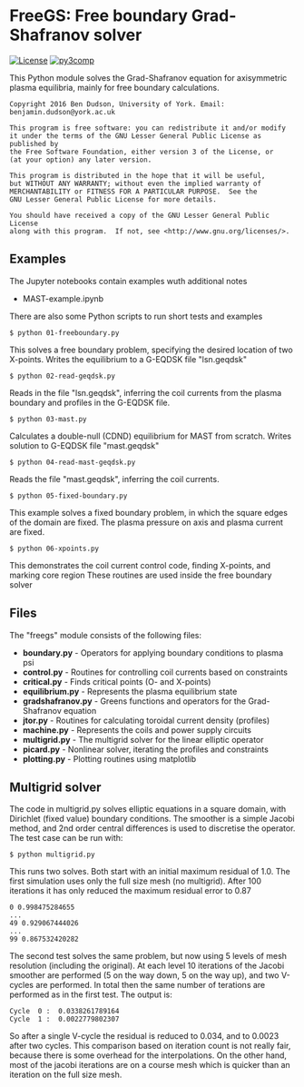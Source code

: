 FreeGS: Free boundary Grad-Shafranov solver
===========================================

[![License](https://img.shields.io/badge/license-GPL-blue.svg)](https://img.shields.io/badge/license-GPL-blue.svg)
[![py3comp](https://img.shields.io/badge/py3-compatible-brightgreen.svg)](https://img.shields.io/badge/py3-compatible-brightgreen.svg)

This Python module solves the Grad-Shafranov equation for axisymmetric
plasma equilibria, mainly for free boundary calculations.

    Copyright 2016 Ben Dudson, University of York. Email: benjamin.dudson@york.ac.uk

    This program is free software: you can redistribute it and/or modify
    it under the terms of the GNU Lesser General Public License as published by
    the Free Software Foundation, either version 3 of the License, or
    (at your option) any later version.

    This program is distributed in the hope that it will be useful,
    but WITHOUT ANY WARRANTY; without even the implied warranty of
    MERCHANTABILITY or FITNESS FOR A PARTICULAR PURPOSE.  See the
    GNU Lesser General Public License for more details.

    You should have received a copy of the GNU Lesser General Public License
    along with this program.  If not, see <http://www.gnu.org/licenses/>.


Examples
--------

The Jupyter notebooks contain examples wuth additional notes

* MAST-example.ipynb 

There are also some Python scripts to run short tests
and examples

    $ python 01-freeboundary.py

This solves a free boundary problem, specifying the desired location of two X-points.
Writes the equilibrium to a G-EQDSK file "lsn.geqdsk"

    $ python 02-read-geqdsk.py

Reads in the file "lsn.geqdsk", inferring the coil currents from the plasma boundary
and profiles in the G-EQDSK file.

    $ python 03-mast.py

Calculates a double-null (CDND) equilibrium for MAST from scratch. Writes solution to
G-EQDSK file "mast.geqdsk"

    $ python 04-read-mast-geqdsk.py

Reads the file "mast.geqdsk", inferring the coil currents.

    $ python 05-fixed-boundary.py 

This example solves a fixed boundary problem, in which the square edges of the domain
are fixed. The plasma pressure on axis and plasma current are fixed.

    $ python 06-xpoints.py

This demonstrates the coil current control code, finding X-points, and marking core region
These routines are used inside the free boundary solver

Files
-----

The "freegs" module consists of the following files:

* **boundary.py**        - Operators for applying boundary conditions to plasma psi
* **control.py**         - Routines for controlling coil currents based on constraints
* **critical.py**        - Finds critical points (O- and X-points)
* **equilibrium.py**     - Represents the plasma equilibrium state
* **gradshafranov.py**   - Greens functions and operators for the Grad-Shafranov equation
* **jtor.py**            - Routines for calculating toroidal current density (profiles)
* **machine.py**         - Represents the coils and power supply circuits
* **multigrid.py**       - The multigrid solver for the linear elliptic operator
* **picard.py**          - Nonlinear solver, iterating the profiles and constraints
* **plotting.py**        - Plotting routines using matplotlib

Multigrid solver
----------------

The code in multigrid.py solves elliptic equations in a square domain, with Dirichlet (fixed value)
boundary conditions. The smoother is a simple Jacobi method, and 2nd order
central differences is used to discretise the operator. 
The test case can be run with:

    $ python multigrid.py

This runs two solves. Both start with an initial maximum residual of 1.0.
The first simulation uses only the full size mesh (no multigrid). 
After 100 iterations it has only reduced the maximum residual error to 0.87

    0 0.998475284655
    ...
    49 0.929067444026
    ...
    99 0.867532420282

The second test solves the same problem, but now using 5 levels of mesh resolution
(including the original). At each level 10 iterations of the Jacobi smoother
are performed (5 on the way down, 5 on the way up), and two V-cycles are performed.
In total then the same number of terations are performed as in the first test. 
The output is:

    Cycle  0 :  0.0338261789164
    Cycle  1 :  0.0022779802307

So after a single V-cycle the residual is reduced to 0.034, and to 0.0023 after two cycles.
This comparison based on iteration count is not really fair, because there is some overhead for the interpolations. 
On the other hand, most of the jacobi iterations are on a course mesh which is quicker than
an iteration on the full size mesh. 




